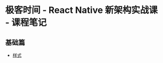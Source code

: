 # 极客时间 - React Native 新架构实战课 - 课程笔记

## 基础篇
- [样式](./%E5%9F%BA%E7%A1%80%E7%AF%87-%E6%A0%B7%E5%BC%8F.md)